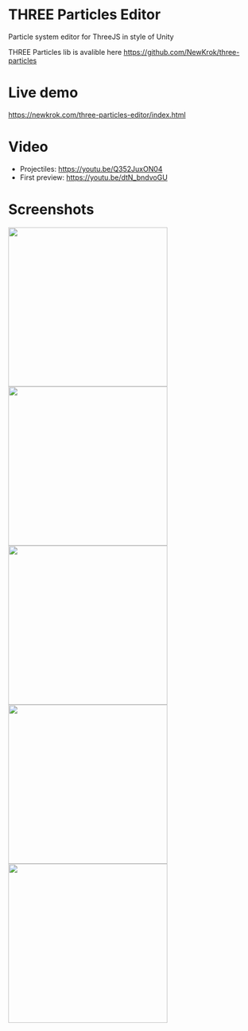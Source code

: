 # THREE Particles Editor

Particle system editor for ThreeJS in style of Unity

THREE Particles lib is avalible here https://github.com/NewKrok/three-particles

# Live demo

https://newkrok.com/three-particles-editor/index.html

# Video
- Projectiles: https://youtu.be/Q352JuxON04
- First preview: https://youtu.be/dtN_bndvoGU

# Screenshots

<img src="https://user-images.githubusercontent.com/13141660/152899412-0baf3391-6142-4ead-a43c-7b24514a35a8.png" width="320px"></img>
<img src="https://user-images.githubusercontent.com/13141660/150704162-8ce82a25-5d9e-4ccb-a798-2e07c13ea638.png" width="320px"></img>
<img src="https://user-images.githubusercontent.com/13141660/150704176-36f12c41-097b-4629-b9de-ec29f7730506.png" width="320px"></img>
<img src="https://user-images.githubusercontent.com/13141660/150704196-1d262cc4-e1d2-45a9-ab7f-f197a2d96f22.png" width="320px"></img>
<img src="https://user-images.githubusercontent.com/13141660/150704227-71a359d3-82f3-4aaf-a21c-2cf7750d6144.png" width="320px"></img>
